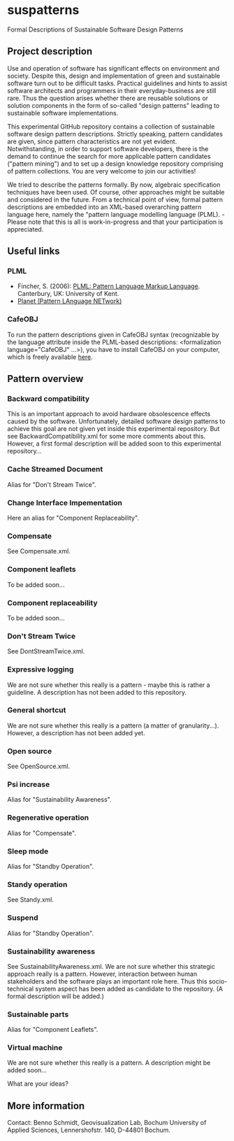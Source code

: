 # suspatterns
Formal Descriptions of Sustainable Software Design Patterns

## Project description
Use and operation of software has significant effects on environment and society. Despite this, design and implementation of 
green and sustainable software turn out to be difficult tasks. Practical guidelines and hints to assist software architects 
and programmers in their everyday-business are still rare. Thus the question arises whether there are reusable solutions or 
solution components in the form of so-called "design patterns" leading to sustainable software implementations. 

This experimental GitHub repository contains a collection of sustainable software design pattern descriptions. Strictly 
speaking, pattern candidates are given, since pattern characteristics are not yet evident. Notwithstanding, in order to support 
software developers, there is the demand to continue the search for more applicable pattern candidates ("pattern mining") and to 
set up a design knowledge repository comprising of pattern collections. You are very welcome to join our activities!

We tried to describe the patterns formally. By now, algebraic specification techniques have been used. Of course, other 
approaches might be suitable and considered in the future. From a technical point of view, formal pattern descriptions are 
embedded into an XML-based overarching pattern language here, namely the "pattern language modelling language (PLML). - Please 
note that this is all is work-in-progress and that your participation is appreciated.
 
## Useful links
### PLML
* Fincher, S. (2006): [PLML: Pattern Language Markup Language](https://www.cs.kent.ac.uk/people/staff/saf/patterns/plml.html). Canterbury, UK: University of Kent. 
* [Planet (Pattern LAnguage NETwork)](https://patternlanguagenetwork.wordpress.com)

### CafeOBJ
To run the pattern descriptions given in CafeOBJ syntax (recognizable by the language attribute inside the PLML-based 
descriptions: <formalization language="CafeOBJ" ...>), you have to install CafeOBJ on your computer, which is freely available 
[here](https://cafeobj.org/).

## Pattern overview
### Backward compatibility
This is an important approach to avoid hardware obsolescence effects caused by the software. Unfortunately, detailed software 
design patterns to achieve this goal are not given yet inside this experimental repository. But see BackwardCompatibility.xml
for some more comments about this. However, a first formal description will be added soon to this experimental repository...
### Cache Streamed Document
Alias for "Don't Stream Twice".
### Change Interface Impementation
Here an alias for "Component Replaceability".
### Compensate
See Compensate.xml.
### Component leaflets
To be added soon...
### Component replaceability
To be added soon...
### Don't Stream Twice
See DontStreamTwice.xml.
### Expressive logging
We are not sure whether this really is a pattern - maybe this is rather a guideline. A description has not been added to this 
repository.
### General shortcut
We are not sure whether this really is a pattern (a matter of granularity...). However, a description has not been added yet.
### Open source
See OpenSource.xml.
### Psi increase
Alias for "Sustainability Awareness".
### Regenerative operation
Alias for "Compensate".
### Sleep mode
Alias for "Standby Operation".
### Standy operation
See Standy.xml.
### Suspend
Alias for "Standby Operation".
### Sustainability awareness
See SustainabilityAwareness.xml. We are not sure whether this strategic approach really is a pattern. However, interaction 
between human stakeholders and the software plays an important role here. Thus this socio-technical system aspect has been 
added as candidate to the repository. (A formal description will be added.)
### Sustainable parts
Alias for "Component Leaflets".
### Virtual machine
We are not sure whether this really is a pattern. A description might be added soon...
 
What are your ideas? 
 
## More information
Contact: Benno Schmidt, Geovisualization Lab, Bochum University of Applied Sciences, Lennershofstr. 140, D-44801 Bochum.
